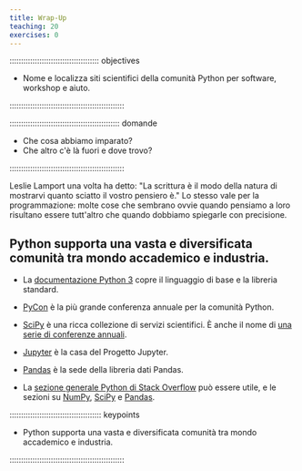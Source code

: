 ```yaml
---
title: Wrap-Up
teaching: 20
exercises: 0
---
```


::::::::::::::::::::::::::::::::::::::: objectives

- Nome e localizza siti scientifici della comunità Python per software, workshop e aiuto.

::::::::::::::::::::::::::::::::::::::::::::::::::

:::::::::::::::::::::::::::::::::::::::::::::::: domande

- Che cosa abbiamo imparato?
- Che altro c'è là fuori e dove trovo?

::::::::::::::::::::::::::::::::::::::::::::::::::

Leslie Lamport una volta ha detto: "La scrittura è il modo della natura di mostrarvi quanto sciatto il vostro pensiero è."
Lo stesso vale per la programmazione:
molte cose che sembrano ovvie quando pensiamo a loro
risultano essere tutt'altro che quando dobbiamo spiegarle con precisione.

## Python supporta una vasta e diversificata comunità tra mondo accademico e industria.

- La [documentazione Python 3](https://docs.python.org/3/) copre il linguaggio di base
  e la libreria standard.

- [PyCon](https://pycon.org/) è la più grande conferenza annuale per la comunità Python.

- [SciPy](https://scipy.org) è una ricca collezione di servizi scientifici.
  È anche il nome di [una serie di conferenze annuali](https://conference.scipy.org/).

- [Jupyter](https://jupyter.org) è la casa del Progetto Jupyter.

- [Pandas](https://pandas.pydata.org) è la sede della libreria dati Pandas.

- La [sezione generale Python di Stack Overflow](https://stackoverflow.com/questions/tagged/python?tab=votes)
  può essere utile,
  e le sezioni su [NumPy](https://stackoverflow.com/questions/tagged/numpy?tab=votes),
  [SciPy](https://stackoverflow.com/questions/tagged/scipy?tab=votes) e
  [Pandas](https://stackoverflow.com/questions/tagged/pandas?tab=votes).

:::::::::::::::::::::::::::::::::::::::: keypoints

- Python supporta una vasta e diversificata comunità tra mondo accademico e industria.

::::::::::::::::::::::::::::::::::::::::::::::::::
